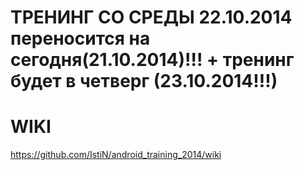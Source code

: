 ТРЕНИНГ СО СРЕДЫ 22.10.2014 переносится на сегодня(21.10.2014)!!! + тренинг будет в четверг (23.10.2014!!!)
=====================

WIKI
=====================


https://github.com/IstiN/android_training_2014/wiki
